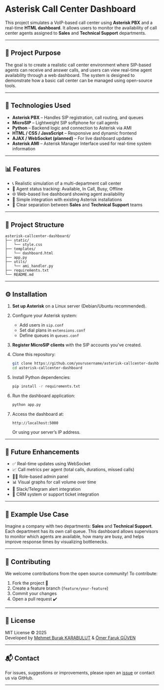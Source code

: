 # Asterisk Call Center Dashboard

This project simulates a VoIP-based call center using **Asterisk PBX** and a real-time **HTML dashboard**. It allows users to monitor the availability of call center agents assigned to **Sales** and **Technical Support** departments.

---

## 🎯 Project Purpose

The goal is to create a realistic call center environment where SIP-based agents can receive and answer calls, and users can view real-time agent availability through a web dashboard. The system is designed to demonstrate how a basic call center can be managed using open-source tools.

---

## 🧪 Technologies Used

- **Asterisk PBX** – Handles SIP registration, call routing, and queues  
- **MicroSIP** – Lightweight SIP softphone for call agents  
- **Python** – Backend logic and connection to Asterisk via AMI  
- **HTML / CSS / JavaScript** – Responsive and dynamic frontend  
- **AJAX / WebSocket (planned)** – For live dashboard updates  
- **Asterisk AMI** – Asterisk Manager Interface used for real-time system information

---

## 📊 Features

- 📞 Realistic simulation of a multi-department call center  
- 👥 Agent status tracking: Available, In Call, Busy, Offline  
- 🌐 Web-based live dashboard showing agent availability  
- 🧩 Simple integration with existing Asterisk installations  
- 🧭 Clear separation between **Sales** and **Technical Support** teams

---

## 🧱 Project Structure

```
asterisk-callcenter-dashboard/
├── static/
│   └── style.css
├── templates/
│   └── dashboard.html
├── app.py
├── utils/
│   └── ami_handler.py
├── requirements.txt
└── README.md
```

---

## ⚙️ Installation

1. **Set up Asterisk** on a Linux server (Debian/Ubuntu recommended).
2. Configure your Asterisk system:
   - Add users in `sip.conf`
   - Set dial plans in `extensions.conf`
   - Define queues in `queues.conf`
3. **Register MicroSIP clients** with the SIP accounts you've created.
4. Clone this repository:

   ```bash
   git clone https://github.com/yourusername/asterisk-callcenter-dashboard.git
   cd asterisk-callcenter-dashboard
   ```

5. Install Python dependencies:

   ```bash
   pip install -r requirements.txt
   ```

6. Run the dashboard application:

   ```bash
   python app.py
   ```

7. Access the dashboard at:

   ```
   http://localhost:5000
   ```

   Or using your server’s IP address.

---

## 🔮 Future Enhancements

- ✅ Real-time updates using WebSocket
- 📈 Call metrics per agent (total calls, durations, missed calls)
- 🧑‍💼 Role-based admin panel
- 📊 Visual graphs for call volume over time
- 🔔 Slack/Telegram alert integration
- 💬 CRM system or support ticket integration

---

## 🧪 Example Use Case

Imagine a company with two departments: **Sales** and **Technical Support**. Each department has its own call queue. This dashboard allows supervisors to monitor which agents are available, how many are busy, and helps improve response times by visualizing bottlenecks.

---

## 🤝 Contributing

We welcome contributions from the open source community! To contribute:

1. Fork the project 🍴  
2. Create a feature branch (`feature/your-feature`)  
3. Commit your changes  
4. Open a pull request ✔️  

---

## 📜 License

MIT License © 2025  
Developed by [Mehmet Burak KARABULUT](https://github.com/mbk2103) & [Ömer Faruk GÜVEN](https://github.com/omrfgvn)

---

## 📬 Contact

For issues, suggestions or improvements, please open an [issue](https://github.com/omrfgvn/asterisk-callcenter-dashboard/issues) or contact us via GitHub.

---
